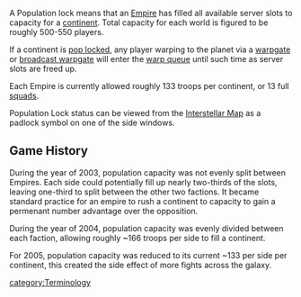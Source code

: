 A Population lock means that an [Empire](Empire.md) has filled
all available server slots to capacity for a
[continent](continent.md). Total capacity for each world is
figured to be roughly 500-550 players.

If a continent is [pop locked](Acronyms_and_Slang.md), any
player warping to the planet via a [warpgate](warpgate.md) or
[broadcast warpgate](broadcast_warpgate.md) will enter the [warp
queue](warp_queue.md) until such time as server slots are freed
up.

Each Empire is currently allowed roughly 133 troops per continent, or 13
full [squads](squad.md).

Population Lock status can be viewed from the [Interstellar
Map](Interstellar_Map.md) as a padlock symbol on one of the side
windows.

## Game History

During the year of 2003, population capacity was not evenly split
between Empires. Each side could potentially fill up nearly two-thirds
of the slots, leaving one-third to split between the other two factions.
It became standard practice for an empire to rush a continent to
capacity to gain a permenant number advantage over the opposition.

During the year of 2004, population capacity was evenly divided between
each faction, allowing roughly \~166 troops per side to fill a
continent.

For 2005, population capacity was reduced to its current \~133 per side
per continent, this created the side effect of more fights across the
galaxy.

[category:Terminology](category:Terminology.md)
